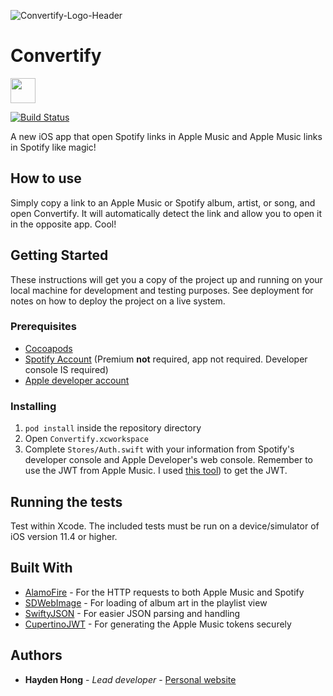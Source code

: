 ![Convertify-Logo-Header](https://user-images.githubusercontent.com/20470485/44062049-b0e8792c-9f0f-11e8-81b0-73d65235c958.png)

# Convertify

<a href="https://itunes.apple.com/us/app/convertify-share-music/id1424728187"><img src="https://user-images.githubusercontent.com/20470485/45723747-a3dd1200-bb67-11e8-9eca-eeec88a833ca.png" height="40px"></img></a>

[![Build Status](https://travis-ci.org/AFRUITPIE/Convertify.svg?branch=master)](https://travis-ci.org/AFRUITPIE/Convertify)

A new iOS app that open Spotify links in Apple Music and Apple Music links in Spotify like magic!

## How to use

Simply copy a link to an Apple Music or Spotify album, artist, or song, and open Convertify. It will automatically detect the link and allow you to open it in the opposite app. Cool!

## Getting Started

These instructions will get you a copy of the project up and running on your local machine for development and testing purposes. See deployment for notes on how to deploy the project on a live system.

### Prerequisites

- [Cocoapods](https://cocoapods.org)
- [Spotify Account](https://www.spotify.com/) (Premium **not** required, app not required. Developer console IS required)
- [Apple developer account](https://developer.apple.com)

### Installing

1. `pod install` inside the repository directory
2. Open `Convertify.xcworkspace`
3. Complete `Stores/Auth.swift` with your information from Spotify's developer console and Apple Developer's web console. Remember to use the JWT from Apple Music. I used [this tool](https://github.com/pelauimagineering/apple-music-token-generator)) to get the JWT.

## Running the tests

Test within Xcode. The included tests must be run on a device/simulator of iOS version 11.4 or higher.

## Built With

- [AlamoFire](https://github.com/Alamofire/Alamofire) - For the HTTP requests to both Apple Music and Spotify
- [SDWebImage](https://github.com/SDWebImage/SDWebImage) - For loading of album art in the playlist view
- [SwiftyJSON](https://github.com/SwiftyJSON/SwiftyJSON) - For easier JSON parsing and handling
- [CupertinoJWT](https://github.com/ethanhuang13/CupertinoJWT) - For generating the Apple Music tokens securely

## Authors

- **Hayden Hong** - _Lead developer_ - [Personal website](haydenhong.com)
